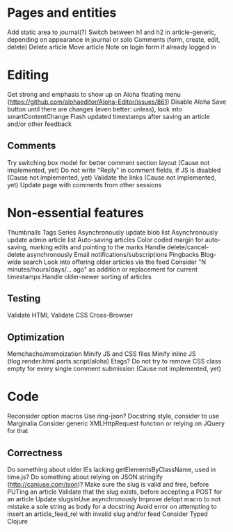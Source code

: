 # Pages and entities

Add static area to journal(?)
Switch between h1 and h2 in article-generic, depending on appearance in journal or solo
Comments (form, create, edit, delete)
Delete article
Move article
Note on login form if already logged in


# Editing

Get strong and emphasis to show up on Aloha floating menu (https://github.com/alohaeditor/Aloha-Editor/issues/861)
Disable Aloha Save button until there are changes (even better: unless), look into smartContentChange
Flash updated timestamps after saving an article and/or other feedback


## Comments

Try switching box model for better comment section layout (Cause not implemented, yet)
Do not write "Reply" in comment fields, if JS is disabled (Cause not implemented, yet)
Validate the links (Cause not implemented, yet)
Update page with comments from other sessions


# Non-essential features

Thumbnails
Tags
Series
Asynchronously update blob list
Asynchronously update admin article list
Auto-saving articles
Color coded margin for auto-saving, marking edits and pointing to the marks
Handle delete/cancel-delete asynchronously
Email notifications/subscriptions
Pingbacks
Blog-wide search
Look into offering older articles via the feed
Consider "N minutes/hours/days/... ago" as addition or replacement for current timestamps
Handle older-newer sorting of articles


## Testing

Validate HTML
Validate CSS
Cross-Browser


## Optimization

Memchache/memoization
Minify JS and CSS files
Minify inline JS (tlog.render.html.parts.script/aloha)
Etags?
Do not try to remove CSS class empty for every single comment submission (Cause not implemented, yet)


# Code

Reconsider option macros
Use ring-json?
Docstring style, consider to use Marginalia
Consider generic XMLHttpRequest function or relying on JQuery for that


## Correctness

Do something about older IEs lacking getElementsByClassName, used in time.js?
Do something about relying on JSON.stringify (http://caniuse.com/json)?
Make sure the slug is valid and free, before PUTing an article
Validate that the slug exists, before accepting a POST for an article
Update slugsInUse asynchronously
Improve defopt macro to not mistake a sole string as body for a docstring
Avoid error on attempting to insert an article_feed_rel with invalid slug and/or feed
Consider Typed Clojure
